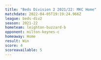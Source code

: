 ```yaml
---
title: "Beds Division 2 2021/22: MKC Home"
matchdate: 2022-04-05T19:19:24.966Z
league: beds-div2
season: 2021-22
hometeam: leighton-buzzard-b
opponent: milton-keynes-c
homeaway: Home
result: Win
score: 4
scoreavailable: 5
---
```

